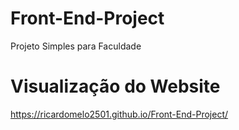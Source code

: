 # Front-End-Project
Projeto Simples para Faculdade

# Visualização do Website
https://ricardomelo2501.github.io/Front-End-Project/
